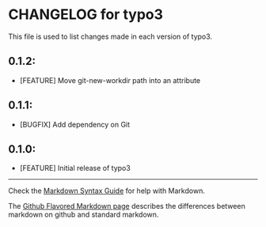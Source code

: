 # CHANGELOG for typo3

This file is used to list changes made in each version of typo3.

## 0.1.2:

* [FEATURE] Move git-new-workdir path into an attribute

## 0.1.1:

* [BUGFIX] Add dependency on Git

## 0.1.0:

* [FEATURE] Initial release of typo3

- - -
Check the [Markdown Syntax Guide](http://daringfireball.net/projects/markdown/syntax) for help with Markdown.

The [Github Flavored Markdown page](http://github.github.com/github-flavored-markdown/) describes the differences between markdown on github and standard markdown.
